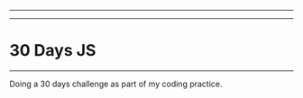 ****************************************
********************
# 30 Days JS
********************
Doing a 30 days challenge as part of my coding practice.